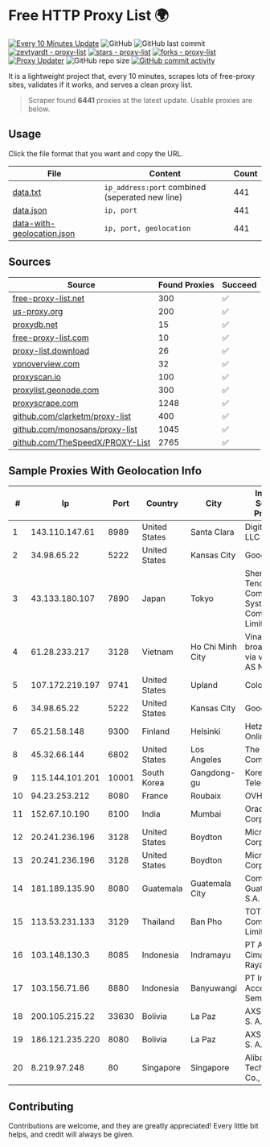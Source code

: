 
# Free HTTP Proxy List 🌍

[![Every 10 Minutes Update](https://github.com/mertguvencli/http-proxy-list/actions/workflows/main.yml/badge.svg?branch=main)](https://github.com/mertguvencli/http-proxy-list/actions/workflows/main.yml)
![GitHub](https://img.shields.io/github/license/mertguvencli/http-proxy-list)
![GitHub last commit](https://img.shields.io/github/last-commit/mertguvencli/http-proxy-list)
[![zevtyardt - proxy-list](https://img.shields.io/static/v1?label=zevtyardt&message=proxy-list&color=blue&logo=github)](https://github.com/zevtyardt/proxy-list "Go to GitHub repo")
[![stars - proxy-list](https://img.shields.io/github/stars/zevtyardt/proxy-list?style=social)](https://github.com/zevtyardt/proxy-list)
[![forks - proxy-list](https://img.shields.io/github/forks/zevtyardt/proxy-list?style=social)](https://github.com/zevtyardt/proxy-list)
[![Proxy Updater](https://github.com/zevtyardt/proxy-list/workflows/Proxy%20Updater/badge.svg)](https://github.com/zevtyardt/proxy-list/actions?query=workflow:"Proxy+Updater")
![GitHub repo size](https://img.shields.io/github/repo-size/zevtyardt/proxy-list)
[![GitHub commit activity](https://img.shields.io/github/commit-activity/m/zevtyardt/proxy-list?logo=commits)](https://github.com/zevtyardt/proxy-list/commits/main)

It is a lightweight project that, every 10 minutes, scrapes lots of free-proxy sites, validates if it works, and serves a clean proxy list.

> Scraper found **6441** proxies at the latest update. Usable proxies are below.

## Usage

Click the file format that you want and copy the URL.

|File|Content|Count|
|----|-------|-----|
|[data.txt](https://raw.githubusercontent.com/mertguvencli/http-proxy-list/main/proxy-list/data.txt)|`ip_address:port` combined (seperated new line)|441|
|[data.json](https://raw.githubusercontent.com/mertguvencli/http-proxy-list/main/proxy-list/data.json)|`ip, port`|441|
|[data-with-geolocation.json](https://raw.githubusercontent.com/mertguvencli/http-proxy-list/main/proxy-list/data-with-geolocation.json)|`ip, port, geolocation`|441|

## Sources

|Source|Found Proxies|Succeed|
|------|-------------|-------|
|[free-proxy-list.net](https://free-proxy-list.net)|300|✅|
|[us-proxy.org](https://www.us-proxy.org)|200|✅|
|[proxydb.net](http://proxydb.net)|15|✅|
|[free-proxy-list.com](https://free-proxy-list.com/?page=&port=&type%5B%5D=http&type%5B%5D=https&up_time=0&search=Search)|10|✅|
|[proxy-list.download](https://www.proxy-list.download/HTTP)|26|✅|
|[vpnoverview.com](https://vpnoverview.com/privacy/anonymous-browsing/free-proxy-servers)|32|✅|
|[proxyscan.io](https://www.proxyscan.io)|100|✅|
|[proxylist.geonode.com](https://proxylist.geonode.com/api/proxy-list?limit=300&page=1&sort_by=lastChecked&sort_type=desc&protocols=http,https)|300|✅|
|[proxyscrape.com](https://api.proxyscrape.com/v2/?request=displayproxies&protocol=http&timeout=10000&country=all&ssl=all&anonymity=all)|1248|✅|
|[github.com/clarketm/proxy-list](https://raw.githubusercontent.com/clarketm/proxy-list/master/proxy-list-raw.txt)|400|✅|
|[github.com/monosans/proxy-list](https://raw.githubusercontent.com/monosans/proxy-list/main/proxies/http.txt)|1045|✅|
|[github.com/TheSpeedX/PROXY-List](https://raw.githubusercontent.com/TheSpeedX/PROXY-List/master/http.txt)|2765|✅|


## Sample Proxies With Geolocation Info

|#|Ip|Port|Country|City|Internet Service Provider|
|-|--|----|-------|----|-------------------------|
|1|143.110.147.61|8989|United States|Santa Clara|DigitalOcean, LLC|
|2|34.98.65.22|5222|United States|Kansas City|Google LLC|
|3|43.133.180.107|7890|Japan|Tokyo|Shenzhen Tencent Computer Systems Company Limited|
|4|61.28.233.217|3128|Vietnam|Ho Chi Minh City|Vinadata broadcast via vinagame AS Number|
|5|107.172.219.197|9741|United States|Upland|ColoCrossing|
|6|34.98.65.22|5222|United States|Kansas City|Google LLC|
|7|65.21.58.148|9300|Finland|Helsinki|Hetzner Online GmbH|
|8|45.32.66.144|6802|United States|Los Angeles|The Constant Company|
|9|115.144.101.201|10001|South Korea|Gangdong-gu|Korea Telecom|
|10|94.23.253.212|8080|France|Roubaix|OVH SAS|
|11|152.67.10.190|8100|India|Mumbai|Oracle Corporation|
|12|20.241.236.196|3128|United States|Boydton|Microsoft Corporation|
|13|20.241.236.196|3128|United States|Boydton|Microsoft Corporation|
|14|181.189.135.90|8080|Guatemala|Guatemala City|Comcel Guatemala S.A.|
|15|113.53.231.133|3129|Thailand|Ban Pho|TOT Public Company Limited|
|16|103.148.130.3|8085|Indonesia|Indramayu|PT Anugerah Cimanuk Raya|
|17|103.156.71.86|8880|Indonesia|Banyuwangi|PT Indo Access Semesta|
|18|200.105.215.22|33630|Bolivia|La Paz|AXS Bolivia S. A.|
|19|186.121.235.220|8080|Bolivia|La Paz|AXS Bolivia S. A.|
|20|8.219.97.248|80|Singapore|Singapore|Alibaba (US) Technology Co., Ltd.|



## Contributing

Contributions are welcome, and they are greatly appreciated! Every
little bit helps, and credit will always be given.

